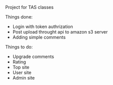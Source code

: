 Project for TAS classes

Things done:

- Login with token authrization
- Post upload throught api to amazon s3 server
- Adding simple comments

Things to do:

- Upgrade comments
- Rating
- Top site
- User site
- Admin site

